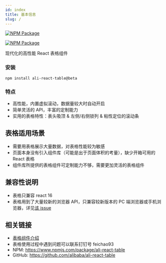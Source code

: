 ```yaml
---
id: index
title: 基本信息
slug: /
---
```


[![NPM Package](https://img.shields.io/npm/v/ali-react-table/latest.svg?style=flat-square)](https://www.npmjs.org/package/ali-react-table)

[![NPM Package](https://img.shields.io/npm/v/ali-react-table/beta.svg?style=flat-square)](https://www.npmjs.org/package/ali-react-table)

现代化的高性能 React 表格组件

### 安装

`npm install ali-react-table@beta`

### 特点

- 高性能，内置虚拟滚动，数据量较大时自动开启
- 简单灵活的 API，丰富的定制能力
- 实用的表格特性：表头吸顶 & 左侧/右侧锁列 & 粘性定位的滚动条

## 表格适用场景

- 需要用表格展示大量数据，对表格性能较为敏感
- 页面本身没有引入组件库（可能是出于页面体积的考量），缺少开箱可用的 React 表格
- 组件库所提供的表格组件可定制能力不够，需要更加灵活的表格组件

## 兼容性说明

- 表格只兼容 react 16
- 表格用到了大量较新的浏览器 API，只兼容较新版本的 PC 端浏览器或手机浏览器，详见[该 issue](https://github.com/alibaba/ali-react-table/issues/18)

## 相关链接

- [表格组件介绍](/blog/2020/04/15/ali-react-table-introduction)
- 表格使用过程中遇到问题可以联系钉钉号 feichao93
- NPM: https://www.npmjs.com/package/ali-react-table
- GitHub: https://github.com/alibaba/ali-react-table

